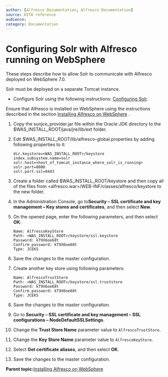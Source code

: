 ```yaml
---
author: [Alfresco Documentation, Alfresco Documentation]
source: DITA reference
audience: 
category: Documentation
---
```


# Configuring Solr with Alfresco running on WebSphere

These steps describe how to allow Solr to communicate with Alfresco deployed on WebSphere 7.0.

Solr must be deployed on a separate Tomcat instance.

-   Configure Solr using the following instructions: [Configuring Solr](solr-install-config.md).

Ensure that Alfresco is installed on WebSphere using the instructions described in the section [Installing Alfresco on WebSphere](alf-websphere-install.md) .

1.  Copy the sunjce\_provider.jar file within the Oracle JDK directory to the $WAS\_INSTALL\_ROOT/java/jre/lib/ext folder.

2.  Edit $WAS\_INSTALL\_ROOT/lib/alfresco-global.properties by adding following properties to it:

    ```
    dir.keystore=<WAS_INSTALL_ROOT>/keystore
    index.subsystem.name=solr
    solr.host=<host_of_tomcat_instance_where_solr_is_running>
    solr.port=8080
    solr.port.ssl=8443  
    ```

3.  Create a folder called $WAS\_INSTALL\_ROOT/keystore and then copy all of the files from <alfresco.war\>/WEB-INF/classes/alfresco/keystore to the new folder.

4.  In the Administration Console, go to**Security – SSL certificate and key management – Key stores and certificates**, and then select **New**.

5.  On the opened page, enter the following parameters, and then select **OK**:

    ```
    Name: AlfrescoKeyStore
    Path: <WAS_INSTALL_ROOT>/keystore/ssl.keystore
    Password: kT9X6oe68t
    Confirm password: kT9X6oe68t
    Type: JCEKS                 
    ```

6.  Save the changes to the master configuration.

7.  Create another key store using following parameters:

    ```
    Name: AlfrescoTrustStore
    Path: <WAS_INSTALL_ROOT>/keystore/ssl.truststore
    Password: kT9X6oe68t
    Confirm password: kT9X6oe68t
    Type: JCEKS  
    ```

8.  Save the changes to the master configuration.

9.  Go to **Security – SSL certificate and key management – SSL configurations – NodeDefaultSSLSettings**.

10. Change the **Trust Store Name** parameter value to `AlfrescoTrustStore`.

11. Change the **Key Store Name** parameter value to `AlfrescoKeyStore`.

12. Select **Get certificate aliases**, and then select **OK**.

13. Save the changes to the master configuration.


**Parent topic:**[Installing Alfresco on WebSphere](../tasks/alf-websphere-install.md)

